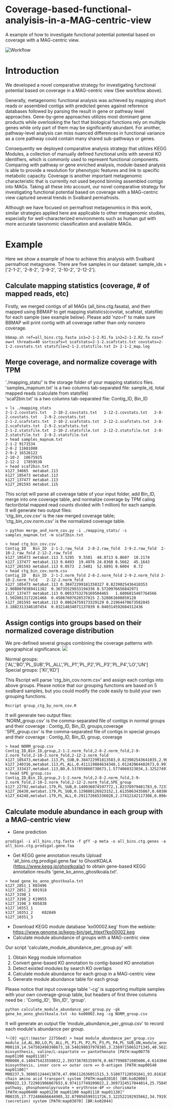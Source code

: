 # Coverage-based-functional-analyisis-in-a-MAG-centric-view
A example of how to investigate functional potential potential based on coverage with a MAG-centric view.

![Workflow](./img/functional_analyisis_demo.jpg)

# Introduction
We developed a novel comparative strategy for investigating functional potential based on coverage in a MAG-centric view (See workflow above). 

Generally, metagenomic functional analysis was achieved by mapping short reads or assembled contigs with predicted genes against reference databases followed by parsing the result in gene or pathway level approaches. Gene-by-gene approaches utilizes most dominant gene products while overlooking the fact that biological functions rely on multiple genes while only part of them may be significantly abundant. For another, pathway-level analysis can miss nuanced differences in  functional variance as a core pathway could contain many shared sub-pathways or genes. 

Consequently we deployed comparative analysis strategy that utilizes KEGG Modules, a collection of manually defined functional units with several KO identifiers, which is commonly used to represent functional components. Comparing with pathway or gene enriched analysis, module-based analysis is able to provide a resolution for phenotypic features and link to specific metabolic capacity. Coverage is another important metagenomic characteristic that is currently not used beyond binning assembled contigs into MAGs. Taking all these into account, our novel comparative strategy for investigating functional potential based on coverage with a MAG-centric view captured several trends in Svalbard permafrosts. 

Although we have focused on permafrost metagenomics in this work, similar strategies applied here are applicable to other metagenomic studies, especially for well-characterized environments such as human gut with more accurate taxonomic classification and available MAGs.


# Example

Here we show a example of how to achieve this analysis with Svalbard permafrost metagnome. There are five samples in our dataset: sample_ids = ['2-1-2', '2-8-2', '2-9-2', '2-10-2', '2-12-2']. 


## Calculate mapping statistics (coverage, # of mapped reads, etc)    


Firstly, we merged contigs of all MAGs (all_bins.ctg.fasata), and then mapped using BBMAP to get mapping statistics(covstat, scafstat, statsfile) for each sample (see example below). Please add 'nzo=f' to make sure BBMAP will print contig with all coverage rather than only nonzero coverage.  

```
bbmap.sh ref=all_bins.ctg.fasta in1=2-1-2.R1.fa in2=2-1-2.R2.fa nzo=f ow=t threads=40 sortscafs=t scafstats=2-1-2.scafstats.txt covstats=2-1-2.covstats.txt statsfile=2-1-2.statsfile.txt 2> 2-1-2_map.log
```

## Merge coverage, and normalize coverage with TPM       

'./mapping_stats/' is the storage folder of your mapping statistics files.       
'samples_mapnum.txt' is a two columns tab-separated file: sample_id, total mapped reads (calculate from statsfile)   
'scaf2bin.txt' is a two columns tab-separated file: Contig_ID, Bin_ID 
```
> ls ./mapping_stats
2-1-2.covstats.txt   2-10-2.covstats.txt   2-12-2.covstats.txt   2-8-2.covstats.txt   2-9-2.covstats.txt
2-1-2.scafstats.txt  2-10-2.scafstats.txt  2-12-2.scafstats.txt  2-8-2.scafstats.txt  2-9-2.scafstats.txt
2-1-2.statsfile.txt  2-10-2.statsfile.txt  2-12-2.statsfile.txt  2-8-2.statsfile.txt  2-9-2.statsfile.txt
> head samples_mapnum.txt
2-1-2 9171534
2-8-2 11601008
2-9-2 16526122
2-10-2  18675925
2-12-2  17859538
> head scaf2bin.txt
k127_34665	metabat.113
k127_105473	metabat.113
k127_137477	metabat.113
k127_201593	metabat.115
```
This script will parse all coverage table of your input folder, add Bin_ID, merge into one coverage table, and normalize coverage by TPM caling factor(total mapped read counts divided with 1 million) for each sample.   
It will generate two output files:         
'ctg_bin_cov.csv' is the raw merged coverage table;         
'ctg_bin_cov.norm.csv' is the normalized coverage table.             

```
> python merge_and_norm_cov.py -i ./mapping_stats/ -s samples_mapnum.txt -m scaf2bin.txt

> head ctg_bin_cov.csv
Contig_ID	Bin_ID	2-1-2.raw_fold	2-8-2.raw_fold	2-9-2.raw_fold	2-10-2.raw_fold	2-12-2.raw_fold
k127_105473	metabat.113	3.5285	9.5581	48.0713	6.8607	10.2174
k127_137477	metabat.113	0.0493	19.4976	24.8368	8.5662	45.1643
k127_201593	metabat.113	0.0573	2.5481	52.6891	0.6004	0.72
> head ctg_bin_cov.norm.csv
Contig_ID	Bin_ID	2-1-2.norm_fold	2-8-2.norm_fold	2-9-2.norm_fold	2-10-2.norm_fold	2-12-2.norm_fold
k127_105473	metabat.113	0.38472299181358327	0.8239025436410353	2.9088070389411382	0.36735529833194336	0.5720976656842971
k127_137477	metabat.113	0.0053753276169504465	1.6806815407764566	1.5028813172261466	0.45867607628537815	2.528861608850128
k127_201593	metabat.113	0.00624759173329129	0.21964470673582845	3.1882313346107454	0.03214834071137039	0.040314592684312436

```

## Assign contigs into groups based on their normalized coverage distribution
We pre-defined several groups combining the coverage patterns with geographical significance.
![](./img/groups.png)

Normal groups: ['AL','BO','PL_SUB','PL_ALL','PL_P1','PL_P2','PL_P3','PL_P4','LO','UN']    
Special groups: ['KI','KD']    

This Rscript will parse 'ctg_bin_cov.norm.csv' and assign each contigs into above groups. Please notice that our grouping functions are based on 5 svalbard samples, but you could  modify the code easily to build your own grouping functions. 
```
Rscript group_ctg_by_norm_cov.R
```
It will generate two output files:   
'NORM_group.csv' is the comma-separated file of contigs in normal groups and their coverage : Contig_ID, Bin_ID, groups,coverage   
'SPE_group.csv' is the comma-separated file of contigs in special groups and their coverage : Contig_ID, Bin_ID, group, coverage   
```
> head NORM_group.csv
Contig_ID,Bin_ID,group,2-1-2.norm_fold,2-8-2.norm_fold,2-9-2.norm_fold,2-10-2.norm_fold,2-12-2.norm_fold
k127_105473,metabat.113,PL_SUB,0.384722991813583,0.823902543641035,2.90880703894114,0.367355298331943,0.572097665684297
k127_240316,metabat.113,PL_ALL,0.411119884634348,1.01242064482673,0.997039716879737,1.01335275227331,0.850985059075996
k127_333437,metabat.113,BO,0.537859860738673,1.5774060323034,3.3252749798168,0.608724869049324,0.994085065358354
> head SPE_group.csv
Contig_ID,Bin_ID,group,2-1-2.norm_fold,2-8-2.norm_fold,2-9-2.norm_fold,2-10-2.norm_fold,2-12-2.norm_fold,SPE_group
k127_22792,metabat.179,PL_SUB,0.140936074597772,1.82378979481783,0.723382049339827,15.7402966653593,0.389153403632278,KI
k127_26430,metabat.179,PL_SUB,0.129880126923152,1.6135063435867,0.603069492044171,16.9823234993715,0.287868588761927,KI
k127_64248,metabat.179,PL_ALL,0.291172665336028,2.17412142117306,0.896483760679003,17.604530967007,0.537964643878246,KI

```

## Calculate module abundance in each group with a MAG-centric view

* Gene prediction
```
prodigal -i all_bins.ctg.fasta -f gff -p meta -o all_bins.ctg.genes -a all_bins.ctg.prodigal.gene.faa
```
* Get KEGG gene annotation results
Upload 'all_bins.ctg.prodigal.gene.faa' to GhostKOALA (https://www.kegg.jp/ghostkoala/) to obtain gene-based KEGG annotation results 'gene_ko_anno_ghostkoala.txt'.
```
> head gene_ko_anno_ghostkoala.txt
k127_2851_1	K03496
k127_2851_2	K01918
k127_3198_1
k127_3198_2	K19055
k127_3198_3	K05838
k127_10351_1
k127_10351_2	K02849
k127_10351_3
```
* Download KEGG module database 'ko00002.keg' from the webiste: https://www.genome.jp/kegg-bin/get_htext?ko00002.keg
* Calculate module abundance of groups with a MAG-centric view      

Our script 'calculate_module_abundance_per_group.py' will:
1) Obtain Kegg module information
2) Convert gene-based KO annotation to contig-based KO annotation
3) Detect existed modules by search KO overlaps
4) Calculate module abundance for each group in a MAG-centric view
5) Generate module abundance table for each group   

Please notice that input coverage table '-cg' is supporting multiple samples with your own coverage-group table, but headers of first three columns need be : 'Contig_ID', 'Bin_ID', 'group'. 

```
python calculate_module_abundance_per_group.py -gk gene_ko_anno_ghostkoala.txt -ko ko00002.keg -cg NORM_group.csv
```
It will generate an output file 'module_abundance_per_group.csv' to record each module's abundance per group.
```
└─[0] <git:(master 22756ed) > head module_abundance_per_group.csv
module_id,AL,BO,LO,PL_ALL,PL_P1,PL_P2,PL_P3,PL_P4,PL_SUB,UN,module_anno
M00119,14.547502498398673,18.540198037978385,3.2369715065271345,40.56229556414226,2.688729318142015,1.0998614178648407,1.1734430867038539,5.91916439234577,42.965435192662554,7.9435435001417165,"Pantothenate biosynthesis, valine/L-aspartate => pantothenate [PATH:map00770 map01100 map01110]"
M00080,4.140475423558032,2.393736785159976,0.6677998871085606,4.614304865477866,0.2083344317997251,,0.46412165732875005,1.024715052006364,5.781767244396411,1.0437647814505975,"Lipopolysaccharide biosynthesis, inner core => outer core => O-antigen [PATH:map00540 map01100]"
M00237,5.360651244413878,47.096112636051515,3.518077128591841,93.01618715816905,2.5279572448939973,0.49808514826796924,0.3920927950182258,2.688530724555236,53.75560499778051,4.279749561614213,Branched-chain amino acid transport system [PATH:map02010] [BR:ko02000]
M00022,13.722901906067653,8.974117749209022,2.3697324517044014,25.758456822434333,2.0382777580247344,1.4058187983433923,1.365257395536771,4.111569553305457,29.989880343651063,2.5787238704971926,"Shikimate pathway, phosphoenolpyruvate + erythrose-4P => chorismate [PATH:map00400 map01230 map01100 map01110 map01130]"
M00335,17.772486666644905,32.879956599311726,3.122522192935662,34.791934112490004,2.2059218926102098,1.7320168349471106,1.1127508687096623,7.0285652320939365,33.894350511977485,5.9890065009252105,Sec (secretion) system [PATH:map03070] [BR:ko02044]
```
